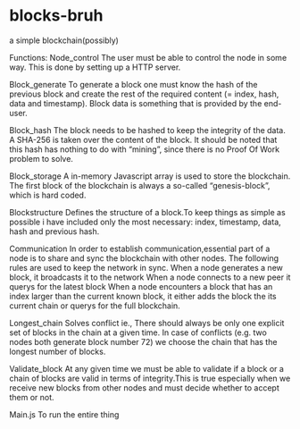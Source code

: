 # blocks-bruh
a simple blockchain(possibly)


Functions:
Node_control
The user must be able to control the node in some way. This is done by setting up a HTTP server.

Block_generate
To generate a block one must know the hash of the previous block and create the rest of the required content (= index, hash, data and timestamp). 
Block data is something that is provided by the end-user.

Block_hash
The block needs to be hashed to keep the integrity of the data. A SHA-256 is taken over the content of the block. 
It should be noted that this hash has nothing to do with “mining”, since there is no Proof Of Work problem to solve.

Block_storage
A in-memory Javascript array is used to store the blockchain.
The first block of the blockchain is always a so-called “genesis-block”, which is hard coded.

Blockstructure
Defines the structure of a block.To keep things as simple as possible i have included only the most necessary: index, timestamp, data, hash and previous hash.

Communication 
In order to establish communication,essential part of a node is to share and sync the blockchain with other nodes. 
The following rules are used to keep the network in sync.
    When a node generates a new block, it broadcasts it to the network
    When a node connects to a new peer it querys for the latest block
    When a node encounters a block that has an index larger than the current known block, it either adds the block the its current chain 
    or querys for the full blockchain.

Longest_chain
Solves conflict ie., There should always be only one explicit set of blocks in the chain at a given time.
In case of conflicts (e.g. two nodes both generate block number 72) we choose the chain that has the longest number of blocks.

Validate_block
At any given time we must be able to validate if a block or a chain of blocks are valid in terms of integrity.This is true especially
when we receive new blocks from other nodes and must decide whether to accept them or not.

Main.js 
To run the entire thing
